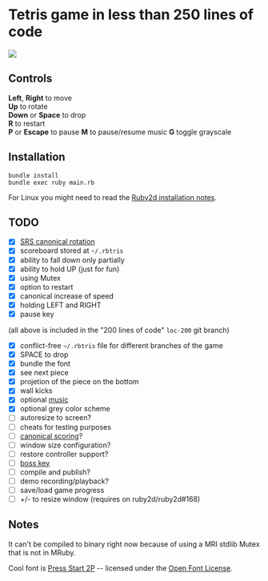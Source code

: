 # Tetris game in less than 250 lines of code

![](https://storage.googleapis.com/rbtris.github.nakilon.pro/screenshot10.png)

## Controls

**Left**, **Right** to move  
**Up** to rotate  
**Down** or **Space** to drop  
**R** to restart  
**P** or **Escape** to pause
**M** to pause/resume music
**G** toggle grayscale

## Installation

```
bundle install
bundle exec ruby main.rb
```

For Linux you might need to read the [Ruby2d installation notes](http://www.ruby2d.com/learn/linux/#install-packages).

## TODO

* [x] [SRS canonical rotation](https://tetris.fandom.com/wiki/SRS)
* [x] scoreboard stored at `~/.rbtris`
* [x] ability to fall down only partially
* [x] ability to hold UP (just for fun)
* [x] using Mutex
* [x] option to restart
* [x] canonical increase of speed
* [x] holding LEFT and RIGHT
* [x] pause key

(all above is included in the "200 lines of code" `loc-200` git branch)

* [x] conflict-free `~/.rbtris` file for different branches of the game
* [x] SPACE to drop
* [x] bundle the font
* [x] see next piece
* [x] projetion of the piece on the bottom
* [x] wall kicks
* [x] optional [music](https://en.wikipedia.org/wiki/Tetris#Music)
* [x] optional grey color scheme
* [ ] autoresize to screen?
* [ ] cheats for testing purposes
* [ ] [canonical scoring](https://tetris.fandom.com/wiki/Scoring)?
* [ ] window size configuration?
* [ ] restore controller support?
* [ ] [boss key](https://en.wikipedia.org/wiki/Boss_key)
* [ ] compile and publish?
* [ ] demo recording/playback?
* [ ] save/load game progress
* [ ] +/- to resize window (requires on ruby2d/ruby2d#168)

## Notes

It can't be compiled to binary right now because of using a MRI stdlib Mutex that is not in MRuby.

Cool font is [Press Start 2P](https://fonts.google.com/specimen/Press+Start+2P) -- licensed under the [Open Font License](LICENSE.OFL-1.1.txt).
